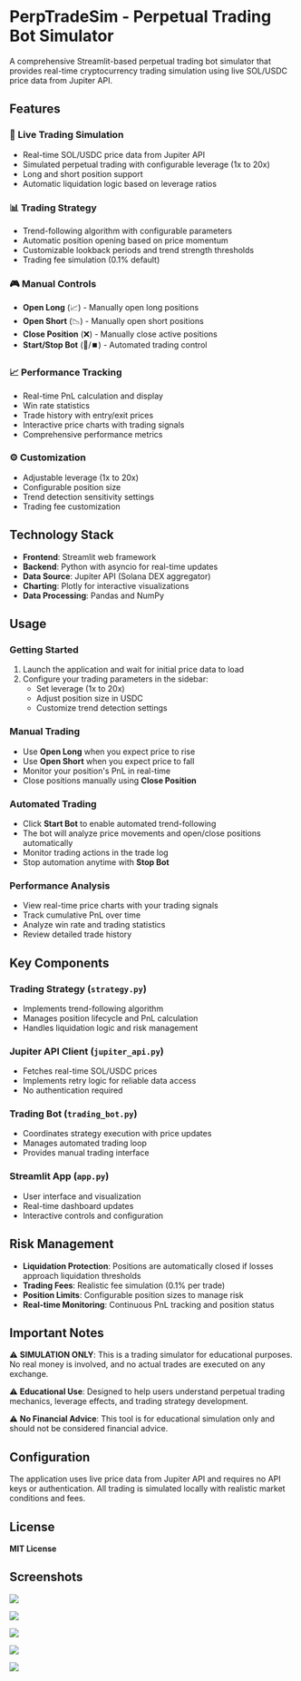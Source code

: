 # PerpTradeSim - Perpetual Trading Bot Simulator

A comprehensive Streamlit-based perpetual trading bot simulator that provides real-time cryptocurrency trading simulation using live SOL/USDC price data from Jupiter API.

## Features

### 🚀 Live Trading Simulation
- Real-time SOL/USDC price data from Jupiter API
- Simulated perpetual trading with configurable leverage (1x to 20x)
- Long and short position support
- Automatic liquidation logic based on leverage ratios

### 📊 Trading Strategy
- Trend-following algorithm with configurable parameters
- Automatic position opening based on price momentum
- Customizable lookback periods and trend strength thresholds
- Trading fee simulation (0.1% default)

### 🎮 Manual Controls
- **Open Long** (📈) - Manually open long positions
- **Open Short** (📉) - Manually open short positions  
- **Close Position** (❌) - Manually close active positions
- **Start/Stop Bot** (🚀/⏹️) - Automated trading control

### 📈 Performance Tracking
- Real-time PnL calculation and display
- Win rate statistics
- Trade history with entry/exit prices
- Interactive price charts with trading signals
- Comprehensive performance metrics

### ⚙️ Customization
- Adjustable leverage (1x to 20x)
- Configurable position size
- Trend detection sensitivity settings
- Trading fee customization

## Technology Stack

- **Frontend**: Streamlit web framework
- **Backend**: Python with asyncio for real-time updates
- **Data Source**: Jupiter API (Solana DEX aggregator)
- **Charting**: Plotly for interactive visualizations
- **Data Processing**: Pandas and NumPy

  
## Usage

### Getting Started
1. Launch the application and wait for initial price data to load
2. Configure your trading parameters in the sidebar:
   - Set leverage (1x to 20x)
   - Adjust position size in USDC
   - Customize trend detection settings

### Manual Trading
- Use **Open Long** when you expect price to rise
- Use **Open Short** when you expect price to fall
- Monitor your position's PnL in real-time
- Close positions manually using **Close Position**

### Automated Trading
- Click **Start Bot** to enable automated trend-following
- The bot will analyze price movements and open/close positions automatically
- Monitor trading actions in the trade log
- Stop automation anytime with **Stop Bot**

### Performance Analysis
- View real-time price charts with your trading signals
- Track cumulative PnL over time
- Analyze win rate and trading statistics
- Review detailed trade history

## Key Components

### Trading Strategy (`strategy.py`)
- Implements trend-following algorithm
- Manages position lifecycle and PnL calculation
- Handles liquidation logic and risk management

### Jupiter API Client (`jupiter_api.py`)
- Fetches real-time SOL/USDC prices
- Implements retry logic for reliable data access
- No authentication required

### Trading Bot (`trading_bot.py`)
- Coordinates strategy execution with price updates
- Manages automated trading loop
- Provides manual trading interface

### Streamlit App (`app.py`)
- User interface and visualization
- Real-time dashboard updates
- Interactive controls and configuration

  
## Risk Management

- **Liquidation Protection**: Positions are automatically closed if losses approach liquidation thresholds
- **Trading Fees**: Realistic fee simulation (0.1% per trade)
- **Position Limits**: Configurable position sizes to manage risk
- **Real-time Monitoring**: Continuous PnL tracking and position status

## Important Notes

⚠️ **SIMULATION ONLY**: This is a trading simulator for educational purposes. No real money is involved, and no actual trades are executed on any exchange.

⚠️ **Educational Use**: Designed to help users understand perpetual trading mechanics, leverage effects, and trading strategy development.

⚠️ **No Financial Advice**: This tool is for educational simulation only and should not be considered financial advice.

## Configuration

The application uses live price data from Jupiter API and requires no API keys or authentication. All trading is simulated locally with realistic market conditions and fees. 

## License

**MIT License**


## Screenshots

![](https://github.com/btorressz/PerpTradeSim/blob/main/perpscreenshot1.jpg?raw=true)

![](https://github.com/btorressz/PerpTradeSim/blob/main/perpscreenshot2.jpg?raw=true)

![](https://github.com/btorressz/PerpTradeSim/blob/main/perpscreenshot3.jpg?raw=true)

![](https://github.com/btorressz/PerpTradeSim/blob/main/perpscreenshot4.jpg?raw=true)

![](https://github.com/btorressz/PerpTradeSim/blob/main/perpscreenshot5.jpg?raw=true)




